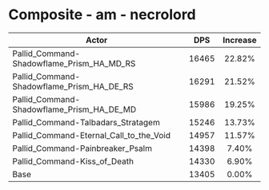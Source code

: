 # Composite - am - necrolord
| Actor | DPS | Increase |
|---|:---:|:---:|
|Pallid_Command-Shadowflame_Prism_HA_MD_RS|16465|22.82%|
|Pallid_Command-Shadowflame_Prism_HA_DE_RS|16291|21.52%|
|Pallid_Command-Shadowflame_Prism_HA_DE_MD|15986|19.25%|
|Pallid_Command-Talbadars_Stratagem|15246|13.73%|
|Pallid_Command-Eternal_Call_to_the_Void|14957|11.57%|
|Pallid_Command-Painbreaker_Psalm|14398|7.40%|
|Pallid_Command-Kiss_of_Death|14330|6.90%|
|Base|13405|0.00%|
